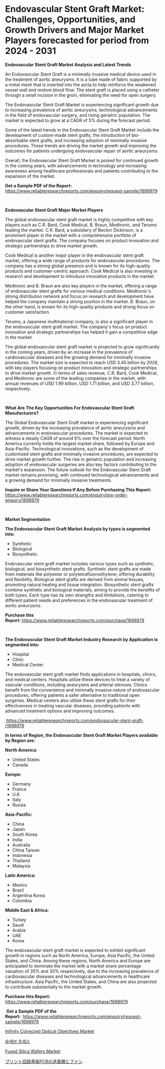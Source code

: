 <p><h1>Endovascular Stent Graft Market: Challenges, Opportunities, and Growth Drivers and Major Market Players forecasted for period from 2024 - 2031</h1></p><p><strong>Endovascular Stent Graft Market Analysis and Latest Trends</strong></p>
<p><p>An Endovascular Stent Graft is a minimally invasive medical device used in the treatment of aortic aneurysms. It is a tube made of fabric supported by a metal mesh that is inserted into the aorta to help reinforce the weakened vessel wall and restore blood flow. The stent graft is placed using a catheter through a small incision in the groin, eliminating the need for open surgery.</p><p>The Endovascular Stent Graft Market is experiencing significant growth due to increasing prevalence of aortic aneurysms, technological advancements in the field of endovascular surgery, and rising geriatric population. The market is expected to grow at a CAGR of 5% during the forecast period.</p><p>Some of the latest trends in the Endovascular Stent Graft Market include the development of custom-made stent grafts, the introduction of bio-absorbable stent grafts, and increasing adoption of minimally invasive procedures. These trends are driving the market growth and improving the outcomes for patients undergoing endovascular repair of aortic aneurysms.</p><p>Overall, the Endovascular Stent Graft Market is poised for continued growth in the coming years, with advancements in technology and increasing awareness among healthcare professionals and patients contributing to the expansion of the market.</p></p>
<p><strong>Get a Sample PDF of the Report:&nbsp;</strong> <a href="https://www.reliableresearchreports.com/enquiry/request-sample/1698979">https://www.reliableresearchreports.com/enquiry/request-sample/1698979</a></p>
<p>&nbsp;</p>
<p><strong>Endovascular Stent Graft Major Market Players</strong></p>
<p><p>The global endovascular stent graft market is highly competitive with key players such as C.R. Bard, Cook Medical, B. Braun, Medtronic, and Terumo leading the market. C.R. Bard, a subsidiary of Becton Dickinson, is a prominent player in the market with a comprehensive portfolio of endovascular stent grafts. The company focuses on product innovation and strategic partnerships to drive market growth.</p><p>Cook Medical is another major player in the endovascular stent graft market, offering a wide range of products for endovascular procedures. The company has a strong global presence and is known for its high-quality products and customer-centric approach. Cook Medical is also investing in research and development to introduce innovative products in the market.</p><p>Medtronic and B. Braun are also key players in the market, offering a range of endovascular stent grafts for various medical conditions. Medtronic's strong distribution network and focus on research and development have helped the company maintain a strong position in the market. B. Braun, on the other hand, is known for its high-quality products and strong focus on customer satisfaction.</p><p>Terumo, a Japanese multinational company, is also a significant player in the endovascular stent graft market. The company's focus on product innovation and strategic partnerships has helped it gain a competitive edge in the market.</p><p>The global endovascular stent graft market is projected to grow significantly in the coming years, driven by an increase in the prevalence of cardiovascular diseases and the growing demand for minimally invasive procedures. The market size is expected to reach USD 3.45 billion by 2026, with key players focusing on product innovation and strategic partnerships to drive market growth. In terms of sales revenue, C.R. Bard, Cook Medical, and Medtronic are some of the leading companies in the market, with annual revenues of USD 1.99 billion, USD 1.71 billion, and USD 3.77 billion, respectively.</p></p>
<p>&nbsp;</p>
<p><strong>What Are The Key Opportunities For Endovascular Stent Graft Manufacturers?</strong></p>
<p><p>The Global Endovascular Stent Graft market is experiencing significant growth, driven by the increasing prevalence of aortic aneurysms and advancements in endovascular procedures. The market is expected to witness a steady CAGR of around 6% over the forecast period. North America currently holds the largest market share, followed by Europe and Asia-Pacific. Technological innovations, such as the development of customized stent grafts and minimally invasive procedures, are expected to drive market growth further. The rise in geriatric population and increasing adoption of endovascular surgeries are also key factors contributing to the market's expansion. The future outlook for the Endovascular Stent Graft market remains promising, with continued technological advancements and a growing demand for minimally invasive treatments.</p></p>
<p><strong>Inquire or Share Your Questions If Any Before Purchasing This Report:</strong> <a href="https://www.reliableresearchreports.com/enquiry/pre-order-enquiry/1698979">https://www.reliableresearchreports.com/enquiry/pre-order-enquiry/1698979</a></p>
<p>&nbsp;</p>
<p><strong>Market Segmentation</strong></p>
<p><strong>The Endovascular Stent Graft Market Analysis by types is segmented into:</strong></p>
<p><ul><li>Synthetic</li><li>Biological</li><li>Biosynthetic</li></ul></p>
<p><p>Endovascular stent graft market includes various types such as synthetic, biological, and biosynthetic stent grafts. Synthetic stent grafts are made from materials like polyester or polytetrafluoroethylene, offering durability and flexibility. Biological stent grafts are derived from animal tissues, promoting natural healing and tissue integration. Biosynthetic stent grafts combine synthetic and biological materials, aiming to provide the benefits of both types. Each type has its own strengths and limitations, catering to different patient needs and preferences in the endovascular treatment of aortic aneurysms.</p></p>
<p><strong>Purchase this Report:&nbsp;</strong><a href="https://www.reliableresearchreports.com/purchase/1698979">https://www.reliableresearchreports.com/purchase/1698979</a></p>
<p>&nbsp;</p>
<p><strong>The Endovascular Stent Graft Market Industry Research by Application is segmented into:</strong></p>
<p><ul><li>Hospital</li><li>Clinic</li><li>Medical Center</li></ul></p>
<p><p>The endovascular stent graft market finds applications in hospitals, clinics, and medical centers. Hospitals utilize these devices to treat a variety of vascular conditions, including aneurysms and arterial stenosis. Clinics benefit from the convenience and minimally invasive nature of endovascular procedures, offering patients a safer alternative to traditional open surgeries. Medical centers also utilize these stent grafts for their effectiveness in treating vascular diseases, providing patients with advanced treatment options and improving outcomes.</p></p>
<p><a href="https://www.reliableresearchreports.com/endovascular-stent-graft-r1698979">&nbsp;https://www.reliableresearchreports.com/endovascular-stent-graft-r1698979</a></p>
<p><strong>In terms of Region, the Endovascular Stent Graft Market Players available by Region are:</strong></p>
<p>
    <p> <strong> North America: </strong>
        <ul>
            <li>United States</li>
            <li>Canada</li>
        </ul>
        </p> 
    <p> <strong> Europe: </strong>
        <ul>
            <li>Germany</li>
            <li>France</li>
            <li>U.K.</li>
            <li>Italy</li>
            <li>Russia</li>
        </ul>
        </p> 
    <p> <strong> Asia-Pacific: </strong>
        <ul>
            <li>China</li>
            <li>Japan</li>
            <li>South Korea</li>
            <li>India</li>
            <li>Australia</li>
            <li>China Taiwan</li>
            <li>Indonesia</li>
            <li>Thailand</li>
            <li>Malaysia</li>
        </ul>
        </p> 
    <p> <strong> Latin America: </strong>
        <ul>
            <li>Mexico</li>
            <li>Brazil</li>
            <li>Argentina Korea</li>
            <li>Colombia</li>
        </ul>
        </p> 
    <p> <strong> Middle East & Africa: </strong>
        <ul>
            <li>Turkey</li>
            <li>Saudi</li>
            <li>Arabia</li>
            <li>UAE</li>
            <li>Korea</li>
        </ul>
    </p>
    </p>
<p><p>The endovascular stent graft market is expected to exhibit significant growth in regions such as North America, Europe, Asia Pacific, the United States, and China. Among these regions, North America and Europe are anticipated to dominate the market with a market share percentage valuation of 35% and 30% respectively, due to the increasing prevalence of cardiovascular diseases and technological advancements in healthcare infrastructure. Asia Pacific, the United States, and China are also projected to contribute substantially to the market growth.</p></p>
<p><strong>Purchase this Report: </strong><a href="https://www.reliableresearchreports.com/purchase/1698979">https://www.reliableresearchreports.com/purchase/1698979</a></p>
<p>&nbsp;<strong>Get a Sample PDF of the Report:&nbsp;&nbsp;</strong><a href="https://www.reliableresearchreports.com/enquiry/request-sample/1698979">https://www.reliableresearchreports.com/enquiry/request-sample/1698979</a></p>
<p><strong></strong></p>
<p><p><a href="https://github.com/IzaiahBartell/Market-Research-Report-List-1/blob/main/infinity-corrected-optical-objectives-market.md">Infinity Corrected Optical Objectives Market</a></p><p><a href="https://github.com/victorsharp87978/Market-Research-Report-List-1/blob/main/7200878109033.md">슬래브 프레스</a></p><p><a href="https://github.com/biheemgalvinlouises6hokrh3h/Market-Research-Report-List-2/blob/main/fused-silica-wafers-market.md">Fused Silica Wafers Market</a></p><p><a href="https://github.com/lily-u-genius/Market-Research-Report-List-2/blob/main/8750421124589.md">プリント回路基板PCBの送風機とファン</a></p></p>